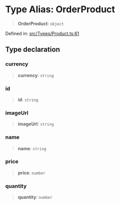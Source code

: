# Type Alias: OrderProduct

> **OrderProduct**: `object`

Defined in: [src/Types/Product.ts:61](https://github.com/Fokusdotid/Baileys/blob/c2e37a764497a58082d1525ba2f083f341e3eefa/src/Types/Product.ts#L61)

## Type declaration

### currency

> **currency**: `string`

### id

> **id**: `string`

### imageUrl

> **imageUrl**: `string`

### name

> **name**: `string`

### price

> **price**: `number`

### quantity

> **quantity**: `number`
